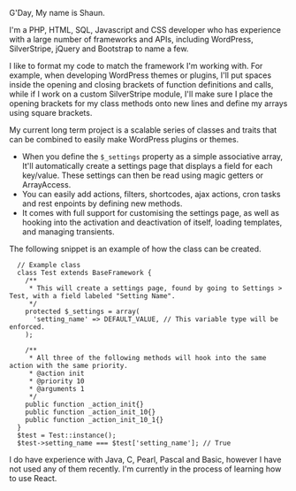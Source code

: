 G'Day, My name is Shaun.

I'm a PHP, HTML, SQL, Javascript and CSS developer who has experience with a large number of frameworks and APIs,
including WordPress, SilverStripe, jQuery and Bootstrap to name a few.

I like to format my code to match the framework I'm working with. For example, when developing WordPress themes
or plugins, I'll put spaces inside the opening and closing brackets of function definitions and calls, while if
I work on a custom SilverStripe module, I'll make sure I place the opening brackets for my class methods onto
new lines and define my arrays using square brackets.

My current long term project is a scalable series of classes and traits that can be combined to easily make WordPress
plugins or themes.

- When you define the `$_settings` property as a simple associative array, It'll automatically create a settings
page that displays a field for each key/value. These settings can then be read using magic getters or ArrayAccess.
- You can easily add actions, filters, shortcodes, ajax actions, cron tasks and rest enpoints by defining new methods.
- It comes with full support for customising the settings page, as well as hooking into the activation and
deactivation of itself, loading templates, and managing transients.

The following snippet is an example of how the class can be created.

      // Example class
      class Test extends BaseFramework {
        /**
         * This will create a settings page, found by going to Settings > Test, with a field labeled "Setting Name".
         */
        protected $_settings = array(
          'setting_name' => DEFAULT_VALUE, // This variable type will be enforced.
        );
        
        /**
         * All three of the following methods will hook into the same action with the same priority.
         * @action init
         * @priority 10
         * @arguments 1
         */
        public function _action_init{}
        public function _action_init_10{}
        public function _action_init_10_1{}
      }
      $test = Test::instance();
      $test->setting_name === $test['setting_name']; // True

I do have experience with Java, C, Pearl, Pascal and Basic, however I have not used any of them recently.
I'm currently in the process of learning how to use React.
